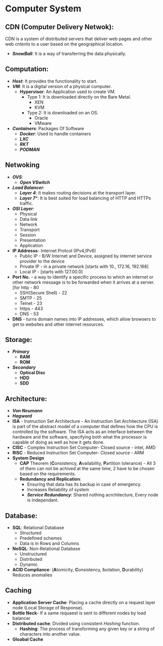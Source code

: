 # Computer System
## CDN (Computer Delivery Netwok):
CDN is a system of distributed servers that deliver web pages and other web cntents to a user based on the geographical location.
- ***SnowBall***: 
    It is a way of transferring the data physically.
## Computation:
- ***Host***:
    It provides the functionality to start.
- ***VM***:
    It is a digital version of a physical computer.
    - **Hypervisor**: An Application used to create VM.
         - Type 1: It is downloaded directly on the Bare Metal.
              - XEN
              - KVM
         - Type 2: It is downloaded on an OS.
              - Oracle
              - VMware
- ***Containers***:
    Packages Of Software
    - ***Docker***: Used to handle containers
    - ***LXC***
    - ***RKT***
    - ***PODMAN***
## Netwoking
- ***OVS***:
    - ***Open VSwitch***
- ***Load Balancer***:
    - ***Layer 4***: It makes routing decisions at the transport layer.
    - ***Layer 7****: It is best suited for load balancing of HTTP and HTTPs traffic.   
- ***OSI Layer***:
    - Physical
    - Data link
    - Network
    - Transport
    - Session
    - Presentation
    - Application
- **IP Addresss**- Internet Protcol (IPv4,IPv6) 
  - Public IP - B/W Internet and Device, assigned by internet service provider to the device 
  - Private IP - in a private network [starts with 10., 172.16, 192.168] 
  - Local IP - [starts with 127.00.0]
- **Port No.** - a way to identify a specific process to which an internet or other network message is to be forwarded when it arrives at a server.[for http - 80 
  - SSH(Secure Shell) - 22 
  - SMTP - 25   
  - Telnet - 23 
  - https - 443 
  - DNS - 53
- **DNS** - turns domain names into IP addresses, which allow browsers to get to websites and other internet resources.  
## Storage: 
- ***Primary***
  - **RAM**
  - **ROM**
- ***Secondary***
  - **Optical Disc**
  - **HDD**
  - **SDD** 
## Architecture:
- ***Von Neumann***
- ***Hagward***
- **ISA** - Instruction Set Architecture - An Instruction Set Architecture (ISA) is part of the abstract model of a computer that defines how the CPU is controlled by the software. The ISA acts as an interface between the hardware and the software, specifying both what the processor is capable of doing as well as how it gets done.
- **CISC** - Complex Instruction Set Computer- Closed source - intel, AMD 
- **RISC** - Reduced Instruction Set Computer- Closed source - ARM
- **System Design**
  - **CAP** Theorem (**C**onsistency, **A**vailability, **P**artition tolerance) - All 3 of them can not be achived at the same time, 2 have to be chosen based on the requirements.
  - **Redundancy and Replication**:
    - Ensuring that data has its backup in case of emergency.
    - Increases Reliability of system
    - ***Service Redundancy***: Shared nothing acrchitecture, Every node is independant.  
## Database:
- **SQL**: Relational Database
  - Structured
  - Predefined schemes
  - Data is in Rows and Columns
- **NoSQL**: Non-Relational Database
  - Unstructured
  - Distributed
  - Dynamic 
- **ACID Compliance**: (**A**tomicity, **C**onsistency, **I**solation, **D**urability) Reduces anomalies
## Caching
- **Application Server Cache**: Placing a cache directly on a request layer node (Local Storage of Response).
- **Bottle Neck**- If a same requaest is sent to different nodes by load balancer
- **Distributed cache**: Divided using consistent *Hashing* function.
  - **Hashing**: The process of transforming any given key or a string of characters into another value.  
- **Gloabal Cache**
